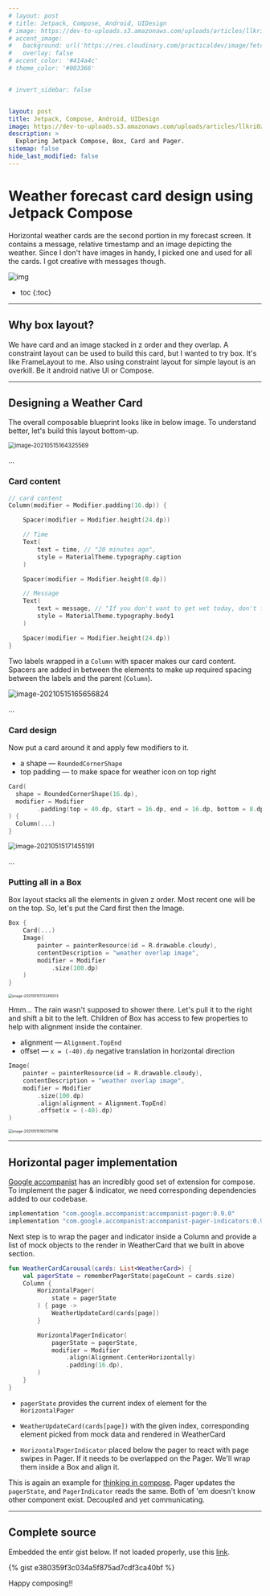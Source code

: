 ```yaml
---
# layout: post
# title: Jetpack, Compose, Android, UIDesign
# image: https://dev-to-uploads.s3.amazonaws.com/uploads/articles/llkri0z57qisq0vpsb0i.jpg
# accent_image: 
#   background: url('https://res.cloudinary.com/practicaldev/image/fetch/s--gZp_HrPI--/c_imagga_scale,f_auto,fl_progressive,h_420,q_auto,w_1000/https://dev-to-uploads.s3.amazonaws.com/uploads/articles/llkri0z57qisq0vpsb0i.jpg') center/cover
#   overlay: false
# accent_color: '#414a4c'
# theme_color: '#003366'


# invert_sidebar: false


layout: post
title: Jetpack, Compose, Android, UIDesign
image: https://dev-to-uploads.s3.amazonaws.com/uploads/articles/llkri0z57qisq0vpsb0i.jpg
description: >
  Exploring Jetpack Compose, Box, Card and Pager.
sitemap: false
hide_last_modified: false
---
```


# Weather forecast card design using Jetpack Compose

Horizontal weather cards are the second portion in my forecast screen. It contains a message, relative timestamp and an image depicting the weather. Since I don't have images in handy, I picked one and used for all the cards. I got creative with messages though.

![img](https://dev-to-uploads.s3.amazonaws.com/uploads/articles/s5niaz21lg6kw8cyel06.gif)

* toc
{:toc}

---

## Why box layout?

We have card and an image stacked in z order and they overlap. A constraint layout can be used to build this card, but I wanted to try box. It's like FrameLayout to me. Also using constraint layout for simple layout is an overkill. Be it android native UI or Compose.

---

## Designing a Weather Card

The overall composable blueprint looks like in below image. To understand better, let's build this layout bottom-up. 

<img src="https://i.imgur.com/2KDwWXj.png" alt="image-20210515164325569" style="zoom:80%;" />


...


### Card content

```kotlin
// card content
Column(modifier = Modifier.padding(16.dp)) {

    Spacer(modifier = Modifier.height(24.dp))

    // Time
    Text(
        text = time, // "20 minutes ago",
        style = MaterialTheme.typography.caption
    )

    Spacer(modifier = Modifier.height(8.dp))

    // Message
    Text(
        text = message, // "If you don't want to get wet today, don't forget your umbrella.",
        style = MaterialTheme.typography.body1
    )

    Spacer(modifier = Modifier.height(24.dp))
}
```



Two labels wrapped in a `Column` with spacer makes our card content. Spacers are added in between the elements to make up required spacing between the labels and the parent (`Column`). 



![image-20210515165656824](https://i.imgur.com/JYZ6UAQ.png)


...



### Card design

Now put a card around it and apply few modifiers to it. 

- a shape —  `RoundedCornerShape`
- top padding — to make space for weather icon on top right



```kotlin
Card(
  shape = RoundedCornerShape(16.dp),
  modifier = Modifier
        .padding(top = 40.dp, start = 16.dp, end = 16.dp, bottom = 8.dp)
) {
  Column(...)
}
```



<img src="https://i.imgur.com/krP8dvl.png" alt="image-20210515171455191" style="zoom:90%;" />



...




### Putting all in a Box

Box layout stacks all the elements in given z order. Most recent one will be on the top. So, let's put the Card first then the Image.

```kotlin
Box { 
    Card(...)
    Image(
        painter = painterResource(id = R.drawable.cloudy),
        contentDescription = "weather overlap image",
        modifier = Modifier
            .size(100.dp)
    )
}	
```



<img src="https://i.imgur.com/nT9nSFd.png" alt="image-20210515172249253" style="zoom:50%;" />



Hmm... The rain wasn't supposed to shower there. Let's pull it to the right and shift a bit to the left. Children of Box has access to few properties to help with alignment inside the container.

- alignment — `Alignment.TopEnd`
- offset         — `x = (-40).dp` negative translation in horizontal direction



```kotlin
Image(
    painter = painterResource(id = R.drawable.cloudy),
    contentDescription = "weather overlap image",
    modifier = Modifier
        .size(100.dp)
        .align(alignment = Alignment.TopEnd)
        .offset(x = (-40).dp)
)
```



<img src="https://i.imgur.com/ZZxXMPJ.png" alt="image-20210515180739796" style="zoom:50%;" />



---

## Horizontal pager implementation

[Google accompanist](https://google.github.io/accompanist/) has an incredibly good set of extension for compose. To implement the pager & indicator, we need corresponding dependencies added to our codebase.



```groovy
implementation "com.google.accompanist:accompanist-pager:0.9.0"
implementation "com.google.accompanist:accompanist-pager-indicators:0.9.0"
```



Next step is to wrap the pager and indicator inside a Column and provide a list of mock objects to the render in WeatherCard that we built in above section.



```kotlin
fun WeatherCardCarousal(cards: List<WeatherCard>) {
    val pagerState = rememberPagerState(pageCount = cards.size)
    Column {
        HorizontalPager(
            state = pagerState
        ) { page ->
            WeatherUpdateCard(cards[page])
        }

        HorizontalPagerIndicator(
            pagerState = pagerState,
            modifier = Modifier
                .align(Alignment.CenterHorizontally)
                .padding(16.dp),
        )
    }
}
```



- `pagerState` provides the current index of element for the `HorizontalPager`

- `WeatherUpdateCard(cards[page])` with the given index, corresponding element picked from mock data and rendered in WeatherCard

- `HorizontalPagerIndicator` placed below the pager to react with page swipes in Pager. If it needs to be overlapped on the Pager. We'll wrap them inside a Box and align it.

  

This is again an example for [thinking in compose](https://developer.android.com/jetpack/compose/mental-model). Pager updates the `pagerState`, and `PagerIndicator` reads the same. Both of 'em doesn't know other component exist. Decoupled and yet communicating. 


---

## Complete source

Embedded the entir gist below. If not loaded properly, use this [link](https://gist.github.com/mahendranv/e380359f3c034a5f875ad7cdf3ca40bf).

{% gist e380359f3c034a5f875ad7cdf3ca40bf %}


Happy composing!!